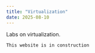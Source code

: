 ```yaml
---
title: "Virtualization"
date: 2025-08-10
---
```

Labs on virtualization.

``` 
This website is in construction
``` 